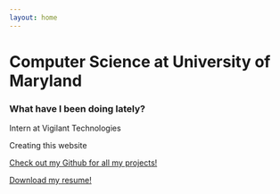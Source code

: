 ```yaml
---
layout: home
---
```

# Computer Science at University of Maryland

### What have I been doing lately?
Intern at Vigilant Technologies 

Creating this website

[Check out my Github for all my projects!](https://github.com/MarioJayakumar)

[Download my resume!](https://mariojayakumar.com/assets/August2017Resume.docx)


